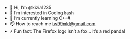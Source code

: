 - 👋 Hi, I’m @kizia1235
- 👀 I’m interested in Coding bash
- 🌱 I’m currently learning C\++\#
- 📫 How to reach me tw99mld@gmail.com
- ⚡ Fun fact: The Firefox logo isn’t a fox… it’s a red panda!

<!---
is a ✨ special ✨ repository because its `README.md` (this file) appears on your GitHub profile.
You can click the Preview link to take a look at your changes.
--->
